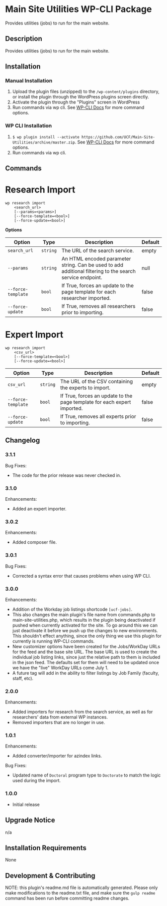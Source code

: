 # Main Site Utilities WP-CLI Package #

Provides utilities (jobs) to run for the main website.

## Description ##

Provides utilities (jobs) to run for the main website.


## Installation ##

### Manual Installation ###
1. Upload the plugin files (unzipped) to the `/wp-content/plugins` directory, or install the plugin through the WordPress plugins screen directly.
2. Activate the plugin through the "Plugins" screen in WordPress
3. Run commands via wp cli. See [WP-CLI Docs](http://wp-cli.org/commands/plugin/install/) for more command options.

### WP CLI Installation ###
1. `$ wp plugin install --activate https://github.com/UCF/Main-Site-Utilities/archive/master.zip`.  See [WP-CLI Docs](http://wp-cli.org/commands/plugin/install/) for more command options.
3. Run commands via wp cli.

## Commands ##

# Research Import #

```
wp research import
    <search_url>
    [--params=<params>]
    [--force-template=<bool>]
    [--force-update=<bool>]
```

**Options**

| Option | Type | Description | Default |
|---|---|---|---|
| `search_url` | `string` | The URL of the search service. | empty |
| `--params` | `string` | An HTML encoded parameter string. Can be used to add additional filtering to the search service endpoint. | null |
| `--force-template` | `bool` | If True, forces an update to the page template for each researcher imported. | false |
| `--force-update` | `bool` | If True, removes all researchers prior to importing. | false |


# Expert Import #

```
wp research import
    <csv_url>
    [--force-template=<bool>]
    [--force-update=<bool>]
```

| Option | Type | Description | Default |
|---|---|---|---|
| `csv_url` | `string` | The URL of the CSV containing the experts to import. | empty |
| `--force-template` | `bool` | If True, forces an update to the page template for each expert imported. | false |
| `--force-update` | `bool` | If True, removes all experts prior to importing. | false |

## Changelog ##

### 3.1.1 ###
Bug Fixes:
* The code for the prior release was never checked in.

### 3.1.0 ###
Enhancements:
* Added an expert importer.

### 3.0.2 ###
Enhancements:
* Added composer file.

### 3.0.1 ###
Bug Fixes:
* Corrected a syntax error that causes problems when using WP CLI.

### 3.0.0 ###
Enhancements:
* Addition of the Workday job listings shortcode `[ucf-jobs]`.
* This also changes the main plugin's file name from commands.php to main-site-utilities.php, which results in the plugin being deactivated if pushed when currently activated for the site. To go around this we can just deactivate it before we push up the changes to new environments. This shouldn't effect anything, since the only thing we use this plugin for currently is running WP-CLI commands.
* New customizer options have been created for the Jobs/WorkDay URLs for the feed and the base site URL. The base URL is used to create the individual job listing links, since just the relative path to them is included in the json feed. The defaults set for them will need to be updated once we have the "live" WorkDay URLs come July 1.
* A future tag will add in the ability to filter listings by Job Family (faculty, staff, etc).


### 2.0.0 ###
Enhancements:
* Added importers for research from the search service, as well as for researchers' data from external WP instances.
* Removed importers that are no longer in use.

### 1.0.1 ###
Enhancements:
* Added converter/importer for azindex links.

Bug Fixes:
* Updated name of `Doctoral` program type to `Doctorate` to match the logic used during the import.

### 1.0.0 ###
* Initial release


## Upgrade Notice ##

n/a


## Installation Requirements ##

None


## Development & Contributing ##

NOTE: this plugin's readme.md file is automatically generated.  Please only make modifications to the readme.txt file, and make sure the `gulp readme` command has been run before committing readme changes.
